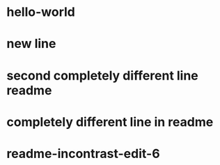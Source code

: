 # hello-world
# new line
# second completely different line readme
# completely different line in readme
# readme-incontrast-edit-6
